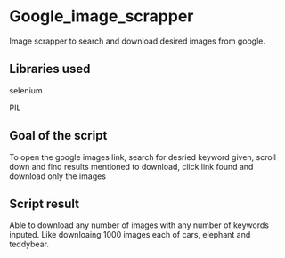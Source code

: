 # Google_image_scrapper
Image scrapper to search and download desired images from google.

## Libraries used
selenium

PIL

## Goal of the script

To open the google images link, search for desried keyword given, scroll down and find results mentioned to download, click link found and download only the images

## Script result

Able to download any number of images with any number of keywords inputed. Like downloaing 1000 images each of cars, elephant and teddybear.

